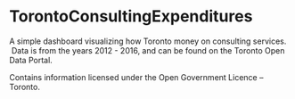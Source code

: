 # TorontoConsultingExpenditures
A simple dashboard visualizing how Toronto money on consulting services.  Data is from the years 2012 - 2016, and can be found on the Toronto Open Data Portal.  



Contains information licensed under the Open Government Licence – Toronto.

